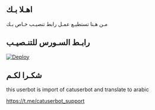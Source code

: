 ## اهـلا بـك
مـن هـنا تستطيـع عمـل رابط تنصيـب خـاص بـك

## رابـط السـورس للتنـصيـب

[![Deploy](https://www.herokucdn.com/deploy/button.svg)](https://heroku.com/deploy?template=https://github.com/xnxxx0/jmthon)

## شكـرا لكـم 


this userbot is import of catuserbot and translate to arabic

https://t.me/catuserbot_support
